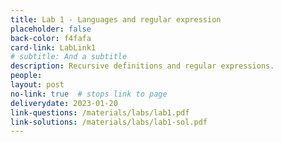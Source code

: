 ```yaml
---
title: Lab 1 - Languages and regular expression
placeholder: false
back-color: f4fafa
card-link: LabLink1
# subtitle: And a subtitle
description: Recursive definitions and regular expressions.  
people:
layout: post
no-link: true  # stops link to page 
deliverydate: 2023-01-20
link-questions: /materials/labs/lab1.pdf
link-solutions: /materials/labs/lab1-sol.pdf
---
```










